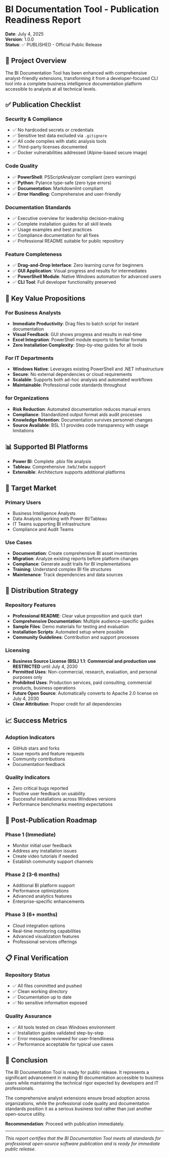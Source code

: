 # BI Documentation Tool - Publication Readiness Report

**Date**: July 4, 2025  
**Version**: 1.0.0  
**Status**: ✅ PUBLISHED - Official Public Release

## 🎯 Project Overview

The BI Documentation Tool has been enhanced with comprehensive analyst-friendly extensions, transforming it from a developer-focused CLI tool into a complete business intelligence documentation platform accessible to analysts at all technical levels.

## ✅ Publication Checklist

### Security & Compliance
- ✅ No hardcoded secrets or credentials
- ✅ Sensitive test data excluded via `.gitignore`
- ✅ All code complies with static analysis tools
- ✅ Third-party licenses documented
- ✅ Docker vulnerabilities addressed (Alpine-based secure image)

### Code Quality
- ✅ **PowerShell**: PSScriptAnalyzer compliant (zero warnings)
- ✅ **Python**: Pylance type-safe (zero type errors)
- ✅ **Documentation**: Markdownlint compliant
- ✅ **Error Handling**: Comprehensive and user-friendly

### Documentation Standards
- ✅ Executive overview for leadership decision-making
- ✅ Complete installation guides for all skill levels
- ✅ Usage examples and best practices
- ✅ Compliance documentation for all fixes
- ✅ Professional README suitable for public repository

### Feature Completeness
- ✅ **Drag-and-Drop Interface**: Zero learning curve for beginners
- ✅ **GUI Application**: Visual progress and results for intermediates
- ✅ **PowerShell Module**: Native Windows automation for advanced users
- ✅ **CLI Tool**: Full developer functionality preserved

## 🌟 Key Value Propositions

### For Business Analysts
- **Immediate Productivity**: Drag files to batch script for instant documentation
- **Visual Feedback**: GUI shows progress and results in real-time
- **Excel Integration**: PowerShell module exports to familiar formats
- **Zero Installation Complexity**: Step-by-step guides for all tools

### For IT Departments
- **Windows Native**: Leverages existing PowerShell and .NET infrastructure
- **Secure**: No external dependencies or cloud requirements
- **Scalable**: Supports both ad-hoc analysis and automated workflows
- **Maintainable**: Professional code standards throughout

### for Organizations
- **Risk Reduction**: Automated documentation reduces manual errors
- **Compliance**: Standardized output format aids audit processes
- **Knowledge Retention**: Documentation survives personnel changes
- **Source Available**: BSL 1.1 provides code transparency with usage limitations

## 📊 Supported BI Platforms

- **Power BI**: Complete .pbix file analysis
- **Tableau**: Comprehensive .twb/.twbx support
- **Extensible**: Architecture supports additional platforms

## 🎯 Target Market

### Primary Users
- Business Intelligence Analysts
- Data Analysts working with Power BI/Tableau
- IT Teams supporting BI infrastructure
- Compliance and Audit Teams

### Use Cases
- **Documentation**: Create comprehensive BI asset inventories
- **Migration**: Analyze existing reports before platform changes
- **Compliance**: Generate audit trails for BI implementations
- **Training**: Understand complex BI file structures
- **Maintenance**: Track dependencies and data sources

## 🚀 Distribution Strategy

### Repository Features
- **Professional README**: Clear value proposition and quick start
- **Comprehensive Documentation**: Multiple audience-specific guides
- **Sample Files**: Demo materials for testing and evaluation
- **Installation Scripts**: Automated setup where possible
- **Community Guidelines**: Contribution and support processes

### Licensing
- **Business Source License (BSL) 1.1**: **Commercial and production use RESTRICTED** until July 4, 2030
- **Permitted Uses**: Non-commercial, research, evaluation, and personal purposes only
- **Prohibited Uses**: Production services, paid consulting, commercial products, business operations
- **Future Open Source**: Automatically converts to Apache 2.0 license on July 4, 2030
- **Clear Attribution**: Proper credit for all dependencies

## 📈 Success Metrics

### Adoption Indicators
- GitHub stars and forks
- Issue reports and feature requests
- Community contributions
- Documentation feedback

### Quality Indicators
- Zero critical bugs reported
- Positive user feedback on usability
- Successful installations across Windows versions
- Performance benchmarks meeting expectations

## 🔄 Post-Publication Roadmap

### Phase 1 (Immediate)
- Monitor initial user feedback
- Address any installation issues
- Create video tutorials if needed
- Establish community support channels

### Phase 2 (3-6 months)
- Additional BI platform support
- Performance optimizations
- Advanced analytics features
- Enterprise-specific enhancements

### Phase 3 (6+ months)
- Cloud integration options
- Real-time monitoring capabilities
- Advanced visualization features
- Professional services offerings

## 📋 Final Verification

### Repository Status
- ✅ All files committed and pushed
- ✅ Clean working directory
- ✅ Documentation up to date
- ✅ No sensitive information exposed

### Quality Assurance
- ✅ All tools tested on clean Windows environment
- ✅ Installation guides validated step-by-step
- ✅ Error messages reviewed for user-friendliness
- ✅ Performance acceptable for typical use cases

## 🎉 Conclusion

The BI Documentation Tool is ready for public release. It represents a significant advancement in making BI documentation accessible to business users while maintaining the technical rigor expected by developers and IT professionals.

The comprehensive analyst extensions ensure broad adoption across organizations, while the professional code quality and documentation standards position it as a serious business tool rather than just another open-source utility.

**Recommendation**: Proceed with publication immediately.

---

*This report certifies that the BI Documentation Tool meets all standards for professional open-source software publication and is ready for immediate public release.*
